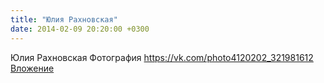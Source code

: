 ```yaml
---
title: "Юлия Рахновская"
date: 2014-02-09 20:20:00 +0300
---
```


Юлия Рахновская
Фотография
<a class="vk-attach" href="https://vk.com/photo4120202_321981612">https://vk.com/photo4120202_321981612</a>
<a class="vk-attach" href="https://vk.com/photo4120202_321981612">Вложение</a>
